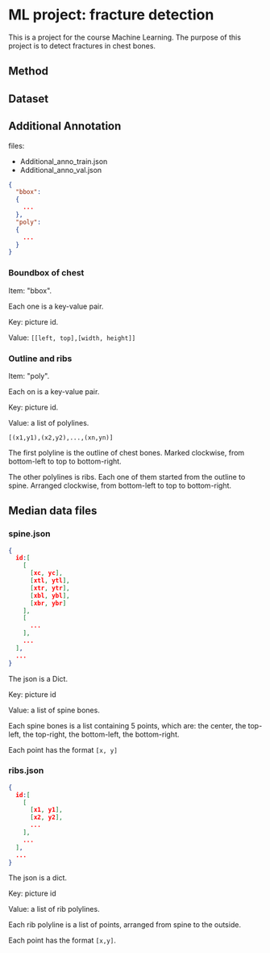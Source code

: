 # ML project: fracture detection

This is a project for the course Machine Learning. The purpose of this project is to detect fractures in chest bones.

## Method

## Dataset

## Additional Annotation

files:

+ Additional_anno_train.json
+ Additional_anno_val.json

```json
{
  "bbox":
  {
    ...
  },
  "poly":
  {
    ...
  }
}
```

### Boundbox of chest

Item: "bbox".

Each one is a key-value pair.

Key: picture id.

Value: `[[left, top],[width, height]]`

### Outline and ribs

Item: "poly".

Each on is a key-value pair.

Key: picture id.

Value: a list of polylines.

`[(x1,y1),(x2,y2),...,(xn,yn)]`

The first polyline is the outline of chest bones. Marked clockwise, from bottom-left to top to bottom-right.

The other polylines is ribs. Each one of them started from the outline to spine. Arranged clockwise, from bottom-left to top to bottom-right.

## Median data files

### spine.json

```json
{
  id:[
    [
      [xc, yc],
      [xtl, ytl],
      [xtr, ytr],
      [xbl, ybl],
      [xbr, ybr]
    ],
    [
      ...
    ],
    ...
  ],
  ...
}
```

The json is a Dict.

Key: picture id

Value: a list of spine bones.

Each spine bones is a list containing 5 points, which are: the center, the top-left, the top-right, the bottom-left, the bottom-right.

Each point has the format `[x, y]`

### ribs.json

```json
{
  id:[
    [
      [x1, y1],
      [x2, y2],
      ...
    ],
    ...
  ],
  ...
}
```

The json is a dict.

Key: picture id

Value: a list of rib polylines.

Each rib polyline is a list of points, arranged from spine to the outside.

Each point has the format `[x,y]`.

